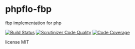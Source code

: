 # phpflo-fbp
fbp implementation for php

[![Build Status](https://travis-ci.org/phpflo/phpflo-fbp.svg?branch=master)](https://travis-ci.org/phpflo)
[![Scrutinizer Code Quality](https://scrutinizer-ci.com/g/phpflo/phpflo-fbp/badges/quality-score.png?b=master)](https://scrutinizer-ci.com/g/phpflo/phpflo-fbp/?branch=master)
[![Code Coverage](https://scrutinizer-ci.com/g/phpflo/phpflo-fbp/badges/coverage.png?b=master)](https://scrutinizer-ci.com/g/phpflo/phpflo-fbp/?branch=master)


license MIT
